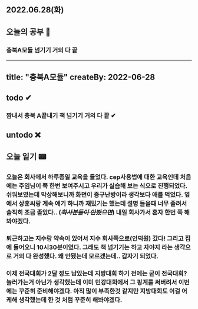 ## 2022.06.28(화)

## 오늘의 공부 🎉
### 충북A모듈 넘기기 거의 다 끝

---
title: "충북A모듈"
createBy: 2022-06-28
---

## todo ✔
### 짬내서 충북 A끝내기 책 넘기기 거의 다 끝 ✔

## untodo ❌


## 오늘 일기 📟
### 오늘은 회사에서 하루종일 교육을 들었다. cep사용법에 대한 교육인데 처음에는 주임님이 쭉 한번 보여주시고 우리가 실습해 보는 식으로 진행되었다.  쉬워보였는데 막상해보니까 화면이 중구난방이라 생각보다 애를 먹었다. 옆에서 상훈씨랑 계속 얘기 하니까 재밌기는 했는데 설명 들을때 너무 졸려서 솔직히 조금 졸았다.. (~~*회사분들이 안봤으면*~~) 내일 회사가서 혼자 한번 쭉 해봐야겠다. 
### 퇴근하고는 지수랑 약속이 있어서 지수 회사쪽으로(인덕원) 갔다! 그리고 집에 들어오니 10시30분이였다. 그래도 책 넘기기는 하고 자야지 라는 생각으로 거의 다 완성했다. 왜 안됐는데 모르겠는데.. 갑자기 되었다.
### 이제 전국대회가 2달 정도 남았는데 지방대회 하기 전에는 굳이 전국대회? 놀러가는거 아닌가 생각했는데 이미 민강대회에서 그 핑계를 써버려서 이번에는 꾸준히 준비해야겠다. 아직 많이 부족한것 같지만 지방대회도 이걸 어케해 생각했는데 한 것 처럼 꾸준히 해봐야겠다.